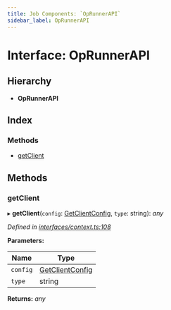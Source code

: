 ```yaml
---
title: Job Components: `OpRunnerAPI`
sidebar_label: OpRunnerAPI
---
```


# Interface: OpRunnerAPI

## Hierarchy

* **OpRunnerAPI**

## Index

### Methods

* [getClient](oprunnerapi.md#getclient)

## Methods

###  getClient

▸ **getClient**(`config`: [GetClientConfig](getclientconfig.md), `type`: string): *any*

*Defined in [interfaces/context.ts:108](https://github.com/terascope/teraslice/blob/d8feecc03/packages/job-components/src/interfaces/context.ts#L108)*

**Parameters:**

Name | Type |
------ | ------ |
`config` | [GetClientConfig](getclientconfig.md) |
`type` | string |

**Returns:** *any*
